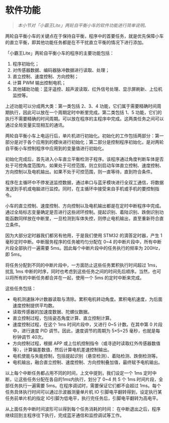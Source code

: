 # 软件功能

> *本小节对「小霸王Lite」两轮自平衡小车的软件功能进行简单说明。*

两轮自平衡小车的关键点在于保持自平衡，程序中的首要任务，就是优先保障小车的直立平衡，即其他功能任务都是在不干扰直立平衡的情况下进行添加。

「小霸王Lite」两轮自平衡小车的程序的主要功能包括：
 
1. 程序初始化； 
2. 对传感器数据、编码器脉冲数据进行读取、处理； 
3. 直立控制、速度控制、方向控制； 
4. 计算 PWM 输出控制电机； 
5. 其他辅助功能：蓝牙遥控、超声波读取、红外信号处理、显示屏刷新、上位机监控等。 

上述功能可以分成两大类：第一类包括 2、3、4 功能，它们属于需要精确时间周期执行，因此可以放在一个周期定时中断里完成。第二类包括 1、5 功能，它们的执行不需要精确的时间周期。可以放在程序的主程序中完成。这两类任务之间可以通过全局变量实现相互的通讯。

两轮自平衡小车上电运行后，单片机进行初始化。初始化的工作包括两部分：第一部分是对于各个应用到的模块进行初始化；第二部分是控制程序初始化，是对两轮自平衡小车控制程序中应用到的变量值进行初始化。

初始化完成后，首先进入小车直立平衡检测子程序。该程序通过角度判断车体是否处于可控角度范围内，如果处于可控范围，则立刻启动车体直立控制、速度控制、方向控制以及电机输出。如果不处于可控范围，则一直等待，直到符合条件。

程序在主循环中不停发送监控数据，通过串口与蓝牙模块进行全双工通信，将数据发送到手机或电脑进行监控。同时，在主循环中接受来自手机或手机的要控制指令。

小车的直立控制、速度控制、方向控制以及电机输出都是在定时中断程序中完成。通过全局标志变量确定是否进行这些闭环控制。提起识别、着陆识别、跌倒识别功能函数同样放在中断里，一旦检测到车体失控，则停止电机输出，直至重新符合直立条件。

因为大部分定时器我们都另有他用，于是我们使用 STM32 的滴答定时器，产生 1 毫秒定时中断。中断服务程序的任务被均匀分配在 0~4 的中断片段中，所有中断片段全部执行一遍需要 5ms。因此每个中断片段中的任务执行的频率为 200Hz，即 5ms。

将任务分配到不同的中断片段中，一方面防止这些任务累积执行时间超过 1ms，扰乱 1ms 中断的时序，同时也考虑到这些任务之间的时间先后顺序。当然，也可以将所有的中断任务都合并在一起，使用一个 5ms 的定时中断来完成。

这些任务包括：

* 电机测速脉冲计数器读取与清除。累积电机转动角度。累积电机速度，为后面速度控制提供平均数。
* 读取传感器的加速度数据、陀螺仪数据。
* 直立控制过程，包括姿态角度计算、直立控制计算。
* 速度控制过程，在这个 1ms 时间片段中，又进行 0~5 计数。在其中第 0 片段中，进行速度 PID 调节。因此，速度调节的周期为 5×5=25 毫秒，也就是每秒钟调节 40次。
* 方向控制过程，根据 APP 或上位机控制指令（或寻迹时读取红外传感器数值等），计算偏差数值，然后计算电机差速控制输出。
* 电机使能与失能控制，包括提起识别（悬空检测）、着陆检测、跌倒检测等。
* 电机输出，融合直立控制、速度控制、方向控制叠加值，最终赋予电机输出。

以上每个中断任务都占用不同的时间，上文中提到，我们设定一个 1ms 定时中断，让这些任务分配在各自的1ms内执行，划分了 0~4 共 5 个 1ms 时间片段，全部任务执行一遍需要 5ms。在程序调试时，需要保证它们都不会超过 1ms。每个任务具体执行时间可以通过示波器测量单片机 IO 引脚电平翻转得到，设定执行某任务前单片机的指定 IO引脚为低电平，执行完任务后，引脚电平翻转为高电平。
 
从上面任务中断时间波形可以得到每个任务消耗的时间：
在中断退出之后，程序继续回到主程序往下执行，完成蓝牙通信和监控调试等工作。

